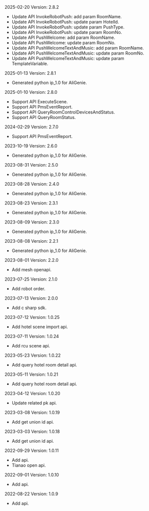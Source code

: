 2025-02-20 Version: 2.8.2
- Update API InvokeRobotPush: add param RoomName.
- Update API InvokeRobotPush: update param HotelId.
- Update API InvokeRobotPush: update param PushType.
- Update API InvokeRobotPush: update param RoomNo.
- Update API PushWelcome: add param RoomName.
- Update API PushWelcome: update param RoomNo.
- Update API PushWelcomeTextAndMusic: add param RoomName.
- Update API PushWelcomeTextAndMusic: update param RoomNo.
- Update API PushWelcomeTextAndMusic: update param TemplateVariable.


2025-01-13 Version: 2.8.1
- Generated python ip_1.0 for AliGenie.

2025-01-10 Version: 2.8.0
- Support API ExecuteScene.
- Support API PmsEventReport.
- Support API QueryRoomControlDevicesAndStatus.
- Support API QueryRoomStatus.


2024-02-29 Version: 2.7.0
- Support API PmsEventReport.


2023-10-19 Version: 2.6.0
- Generated python ip_1.0 for AliGenie.

2023-08-31 Version: 2.5.0
- Generated python ip_1.0 for AliGenie.

2023-08-28 Version: 2.4.0
- Generated python ip_1.0 for AliGenie.

2023-08-23 Version: 2.3.1
- Generated python ip_1.0 for AliGenie.

2023-08-09 Version: 2.3.0
- Generated python ip_1.0 for AliGenie.

2023-08-08 Version: 2.2.1
- Generated python ip_1.0 for AliGenie.

2023-08-01 Version: 2.2.0
- Add mesh openapi.

2023-07-25 Version: 2.1.0
- Add robot order.

2023-07-13 Version: 2.0.0
- Add c sharp sdk.

2023-07-12 Version: 1.0.25
- Add hotel scene import api.

2023-07-11 Version: 1.0.24
- Add rcu scene api.

2023-05-23 Version: 1.0.22
- Add query hotel room detail api.

2023-05-11 Version: 1.0.21
- Add query hotel room detail api.

2023-04-12 Version: 1.0.20
- Update related pk api.

2023-03-08 Version: 1.0.19
- Add get union id api.

2023-03-03 Version: 1.0.18
- Add get union id api.

2022-09-29 Version: 1.0.11
- Add api.
- Tianao open api.

2022-09-01 Version: 1.0.10
- Add api.

2022-08-22 Version: 1.0.9
- Add api.

